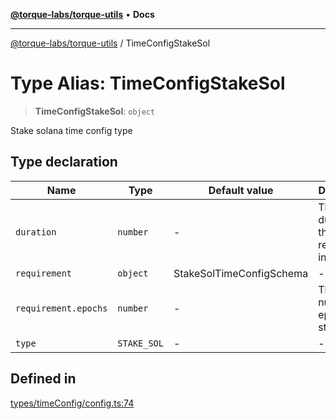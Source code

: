 [**@torque-labs/torque-utils**](../README.md) • **Docs**

***

[@torque-labs/torque-utils](../README.md) / TimeConfigStakeSol

# Type Alias: TimeConfigStakeSol

> **TimeConfigStakeSol**: `object`

Stake solana time config type

## Type declaration

| Name | Type | Default value | Description | Defined in |
| ------ | ------ | ------ | ------ | ------ |
| `duration` | `number` | - | The duration of the requirement in seconds | [types/timeConfig/config.ts:24](https://github.com/torque-labs/torque-utils/blob/c76fb4101d477d1e8e6fb4f5de7a277964527c27/types/timeConfig/config.ts#L24) |
| `requirement` | `object` | StakeSolTimeConfigSchema | - | [types/timeConfig/config.ts:67](https://github.com/torque-labs/torque-utils/blob/c76fb4101d477d1e8e6fb4f5de7a277964527c27/types/timeConfig/config.ts#L67) |
| `requirement.epochs` | `number` | - | The number of epochs to stake for | [types/timeConfig/requirements.ts:61](https://github.com/torque-labs/torque-utils/blob/c76fb4101d477d1e8e6fb4f5de7a277964527c27/types/timeConfig/requirements.ts#L61) |
| `type` | `STAKE_SOL` | - | - | [types/timeConfig/config.ts:66](https://github.com/torque-labs/torque-utils/blob/c76fb4101d477d1e8e6fb4f5de7a277964527c27/types/timeConfig/config.ts#L66) |

## Defined in

[types/timeConfig/config.ts:74](https://github.com/torque-labs/torque-utils/blob/c76fb4101d477d1e8e6fb4f5de7a277964527c27/types/timeConfig/config.ts#L74)
